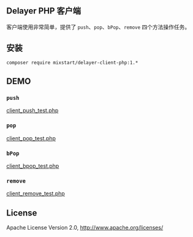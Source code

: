 ## Delayer PHP 客户端

客户端使用非常简单，提供了 `push`、`pop`、`bPop`、`remove` 四个方法操作任务。

## 安装

```shell
composer require mixstart/delayer-client-php:1.*
```

## DEMO

### `push`

[client_push_test.php](https://github.com/mixstart/delayer-client-php/blob/master/tests/client_push_test.php)

### `pop`

[client_pop_test.php](https://github.com/mixstart/delayer-client-php/blob/master/tests/client_pop_test.php)

### `bPop`

[client_bpop_test.php](https://github.com/mixstart/delayer-client-php/blob/master/tests/client_bpop_test.php)

### `remove`

[client_remove_test.php](https://github.com/mixstart/delayer-client-php/blob/master/tests/client_remove_test.php)

## License

Apache License Version 2.0, http://www.apache.org/licenses/
